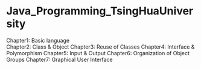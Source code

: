 # Java_Programming_TsingHuaUniversity
Chapter1: Basic language</br>
Chapter2: Class & Object
Chapter3: Reuse of Classes
Chapter4: Interface & Polymorphism
Chapter5: Input & Output
Chapter6: Organization of Object Groups
Chapter7: Graphical User Interface
